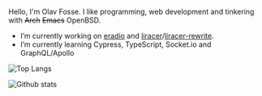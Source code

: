 Hello, I'm Olav Fosse. I like programming, web development and tinkering with ~~Arch~~ ~~Emacs~~ OpenBSD.

- I’m currently working on [eradio](https://github.com/olav35/eradio/) and [liracer](https://github.com/olav35/liracer)/[liracer-rewrite](https://github.com/olav35/liracer-rewrite).
- I’m currently learning Cypress, TypeScript, Socket.io and GraphQL/Apollo

![Top Langs](https://github-readme-stats.vercel.app/api/top-langs/?username=olav35)

![Github stats](https://github-readme-stats.vercel.app/api?username=olav35&show_icons=true&count_private=true)

